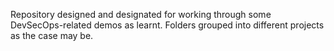 Repository designed and designated for working through some DevSecOps-related demos as learnt. Folders grouped into different projects as the case may be.
